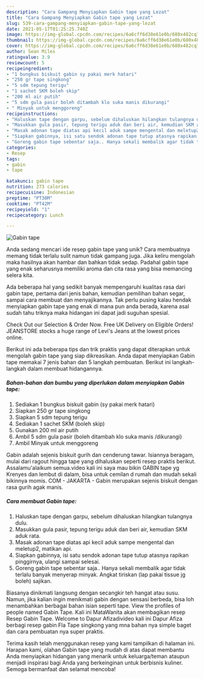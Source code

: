 ```yaml
---
description: "Cara Gampang Menyiapkan Gabin tape yang Lezat"
title: "Cara Gampang Menyiapkan Gabin tape yang Lezat"
slug: 539-cara-gampang-menyiapkan-gabin-tape-yang-lezat
date: 2021-05-17T01:25:25.740Z
image: https://img-global.cpcdn.com/recipes/6a6cff6d38e61e0b/680x482cq70/gabin-tape-foto-resep-utama.jpg
thumbnail: https://img-global.cpcdn.com/recipes/6a6cff6d38e61e0b/680x482cq70/gabin-tape-foto-resep-utama.jpg
cover: https://img-global.cpcdn.com/recipes/6a6cff6d38e61e0b/680x482cq70/gabin-tape-foto-resep-utama.jpg
author: Sean Miles
ratingvalue: 3.9
reviewcount: 5
recipeingredient:
- "1 bungkus biskuit gabin sy pakai merk hatari"
- "250 gr tape singkong"
- "5 sdm tepung terigu"
- "1 sachet SKM boleh skip"
- "200 ml air putih"
- "5 sdm gula pasir boleh ditambah klo suka manis dikurangi"
- " Minyak untuk menggoreng"
recipeinstructions:
- "Haluskan tape dengan garpu, sebelum dihaluskan hilangkan tulangnya dulu."
- "Masukkan gula pasir, tepung terigu aduk dan beri air, kemudian SKM aduk rata."
- "Masak adonan tape diatas api kecil aduk sampe mengental dan meletup2, matikan api."
- "Siapkan gabinnya, isi satu sendok adonan tape tutup atasnya rapikan pinggirnya, ulangi sampai selesai."
- "Goreng gabin tape sebentar saja.. Hanya sekali membalik agar tidak terlalu banyak menyerap minyak. Angkat tiriskan (lap pakai tissue jg boleh) sajikan."
categories:
- Resep
tags:
- gabin
- tape

katakunci: gabin tape 
nutrition: 273 calories
recipecuisine: Indonesian
preptime: "PT30M"
cooktime: "PT42M"
recipeyield: "1"
recipecategory: Lunch

---
```



![Gabin tape](https://img-global.cpcdn.com/recipes/6a6cff6d38e61e0b/680x482cq70/gabin-tape-foto-resep-utama.jpg)

Anda sedang mencari ide resep gabin tape yang unik? Cara membuatnya memang tidak terlalu sulit namun tidak gampang juga. Jika keliru mengolah maka hasilnya akan hambar dan bahkan tidak sedap. Padahal gabin tape yang enak seharusnya memiliki aroma dan cita rasa yang bisa memancing selera kita.

Ada beberapa hal yang sedikit banyak mempengaruhi kualitas rasa dari gabin tape, pertama dari jenis bahan, kemudian pemilihan bahan segar, sampai cara membuat dan menyajikannya. Tak perlu pusing kalau hendak menyiapkan gabin tape yang enak di mana pun anda berada, karena asal sudah tahu triknya maka hidangan ini dapat jadi suguhan spesial.

Check Out our Selection &amp; Order Now. Free UK Delivery on Eligible Orders! JEANSTORE stocks a huge range of Levi&#39;s Jeans at the lowest prices online.


Berikut ini ada beberapa tips dan trik praktis yang dapat diterapkan untuk mengolah gabin tape yang siap dikreasikan. Anda dapat menyiapkan Gabin tape memakai 7 jenis bahan dan 5 langkah pembuatan. Berikut ini langkah-langkah dalam membuat hidangannya.

<!--inarticleads1-->

##### Bahan-bahan dan bumbu yang diperlukan dalam menyiapkan Gabin tape:

1. Sediakan 1 bungkus biskuit gabin (sy pakai merk hatari)
1. Siapkan 250 gr tape singkong
1. Siapkan 5 sdm tepung terigu
1. Sediakan 1 sachet SKM (boleh skip)
1. Gunakan 200 ml air putih
1. Ambil 5 sdm gula pasir (boleh ditambah klo suka manis /dikurangi)
1. Ambil  Minyak untuk menggoreng


Gabin adalah sejenis biskuit gurih dan cenderung tawar. Isiannya beragam, mulai dari ragout hingga tape yang dihaluskan seperti resep praktis berikut. Assalamu&#39;alaikum semua.video kali ini saya mau bikin GABIN tape yg Krenyes dan lembut di dalam, bisa untuk cemilan d rumah dan mudah sekali bikinnya momis. COM - JAKARTA - Gabin merupakan sejenis biskuit dengan rasa gurih agak manis. 

<!--inarticleads2-->

##### Cara membuat Gabin tape:

1. Haluskan tape dengan garpu, sebelum dihaluskan hilangkan tulangnya dulu.
1. Masukkan gula pasir, tepung terigu aduk dan beri air, kemudian SKM aduk rata.
1. Masak adonan tape diatas api kecil aduk sampe mengental dan meletup2, matikan api.
1. Siapkan gabinnya, isi satu sendok adonan tape tutup atasnya rapikan pinggirnya, ulangi sampai selesai.
1. Goreng gabin tape sebentar saja.. Hanya sekali membalik agar tidak terlalu banyak menyerap minyak. Angkat tiriskan (lap pakai tissue jg boleh) sajikan.


Biasanya dinikmati langsung dengan secangkir teh hangat atau susu. Namun, jika kalian ingin menikmati gabin dengan sensasi berbeda, bisa loh menambahkan berbagai bahan isian seperti tape. View the profiles of people named Gabin Tape. Kali ini MataWanita akan membagikan resep Resep Gabin Tape. Welcome to Dapur Afizadivideo kali ini Dapur Afiza berbagi resep gabin Fla Tape singkong yang mna bahan nya simple baget dan cara pembuatan nya super praktis. 

Terima kasih telah menggunakan resep yang kami tampilkan di halaman ini. Harapan kami, olahan Gabin tape yang mudah di atas dapat membantu Anda menyiapkan hidangan yang menarik untuk keluarga/teman ataupun menjadi inspirasi bagi Anda yang berkeinginan untuk berbisnis kuliner. Semoga bermanfaat dan selamat mencoba!
